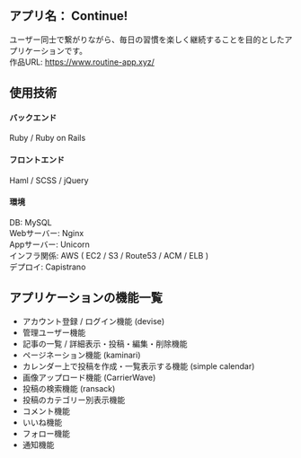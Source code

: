 ## アプリ名： Continue!
ユーザー同士で繋がりながら、毎日の習慣を楽しく継続することを目的としたアプリケーションです。    
作品URL: https://www.routine-app.xyz/

## 使用技術
#### バックエンド
Ruby / Ruby on Rails
#### フロントエンド
Haml / SCSS / jQuery
#### 環境
DB: MySQL  
Webサーバー: Nginx  
Appサーバー: Unicorn  
インフラ関係: AWS ( EC2 / S3 / Route53 / ACM / ELB )  
デプロイ: Capistrano

## アプリケーションの機能一覧
- アカウント登録 / ログイン機能 (devise)
- 管理ユーザー機能
- 記事の一覧 / 詳細表示・投稿・編集・削除機能
- ページネーション機能 (kaminari)
- カレンダー上で投稿を作成・一覧表示する機能 (simple calendar)
- 画像アップロード機能 (CarrierWave)
- 投稿の検索機能 (ransack)
- 投稿のカテゴリー別表示機能
- コメント機能
- いいね機能
- フォロー機能
- 通知機能
